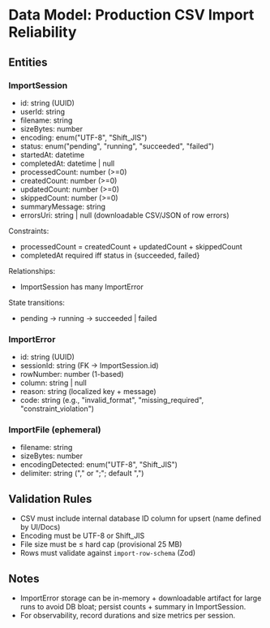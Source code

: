 # Data Model: Production CSV Import Reliability

## Entities

### ImportSession

- id: string (UUID)
- userId: string
- filename: string
- sizeBytes: number
- encoding: enum("UTF-8", "Shift_JIS")
- status: enum("pending", "running", "succeeded", "failed")
- startedAt: datetime
- completedAt: datetime | null
- processedCount: number (>=0)
- createdCount: number (>=0)
- updatedCount: number (>=0)
- skippedCount: number (>=0)
- summaryMessage: string
- errorsUri: string | null (downloadable CSV/JSON of row errors)

Constraints:

- processedCount = createdCount + updatedCount + skippedCount
- completedAt required iff status in {succeeded, failed}

Relationships:

- ImportSession has many ImportError

State transitions:

- pending → running → succeeded | failed

### ImportError

- id: string (UUID)
- sessionId: string (FK → ImportSession.id)
- rowNumber: number (1-based)
- column: string | null
- reason: string (localized key + message)
- code: string (e.g., "invalid_format", "missing_required", "constraint_violation")

### ImportFile (ephemeral)

- filename: string
- sizeBytes: number
- encodingDetected: enum("UTF-8", "Shift_JIS")
- delimiter: string ("," or ";"; default ",")

## Validation Rules

- CSV must include internal database ID column for upsert (name defined by UI/Docs)
- Encoding must be UTF-8 or Shift_JIS
- File size must be ≤ hard cap (provisional 25 MB)
- Rows must validate against `import-row-schema` (Zod)

## Notes

- ImportError storage can be in-memory + downloadable artifact for large runs to avoid DB bloat; persist counts + summary in ImportSession.
- For observability, record durations and size metrics per session.

